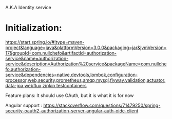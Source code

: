 A.K.A Identity service

# Initialization:

https://start.spring.io/#!type=maven-project&language=java&platformVersion=3.0.0&packaging=jar&jvmVersion=17&groupId=com.nullchefo&artifactId=authorization-service&name=authorization-service&description=Authorization%20service&packageName=com.nullchefo.authorization-service&dependencies=native,devtools,lombok,configuration-processor,web,security,prometheus,amqp,mysql,flyway,validation,actuator,data-jpa,webflux,zipkin,testcontainers

Feature plans:
It should use OAuth, but it is what it is for now

Angular support :
https://stackoverflow.com/questions/71479250/spring-security-oauth2-authorization-server-angular-auth-oidc-client
